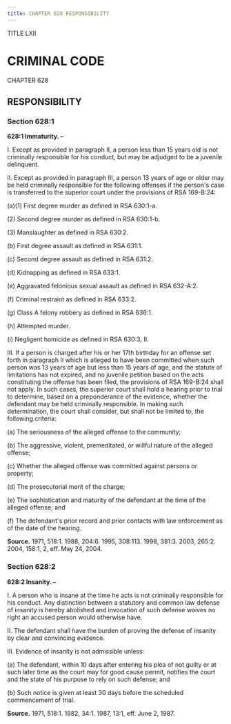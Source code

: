 ```yaml
---
title: CHAPTER 628 RESPONSIBILITY
---
```


TITLE LXII
                                             
CRIMINAL CODE
=============

CHAPTER 628
                                             
RESPONSIBILITY
--------------

### Section 628:1

 **628:1 Immaturity. –**
                                             
 I. Except as provided in paragraph II, a person less than 15 years
old is not criminally responsible for his conduct, but may be adjudged
to be a juvenile delinquent.
                                             
 II. Except as provided in paragraph III, a person 13 years of age or
older may be held criminally responsible for the following offenses if
the person's case is transferred to the superior court under the
provisions of RSA 169-B:24:
                                             
 (a)(1) First degree murder as defined in RSA 630:1-a.
                                             
 (2) Second degree murder as defined in RSA 630:1-b.
                                             
 (3) Manslaughter as defined in RSA 630:2.
                                             
 (b) First degree assault as defined in RSA 631:1.
                                             
 (c) Second degree assault as defined in RSA 631:2.
                                             
 (d) Kidnapping as defined in RSA 633:1.
                                             
 (e) Aggravated felonious sexual assault as defined in RSA
632-A:2.
                                             
 (f) Criminal restraint as defined in RSA 633:2.
                                             
 (g) Class A felony robbery as defined in RSA 636:1.
                                             
 (h) Attempted murder.
                                             
 (i) Negligent homicide as defined in RSA 630:3, II.
                                             
 III. If a person is charged after his or her 17th birthday for an
offense set forth in paragraph II which is alleged to have been
committed when such person was 13 years of age but less than 15 years of
age, and the statute of limitations has not expired, and no juvenile
petition based on the acts constituting the offense has been filed, the
provisions of RSA 169-B:24 shall not apply. In such cases, the superior
court shall hold a hearing prior to trial to determine, based on a
preponderance of the evidence, whether the defendant may be held
criminally responsible. In making such determination, the court shall
consider, but shall not be limited to, the following criteria:
                                             
 (a) The seriousness of the alleged offense to the community;
                                             
 (b) The aggressive, violent, premeditated, or willful nature of
the alleged offense;
                                             
 (c) Whether the alleged offense was committed against persons or
property;
                                             
 (d) The prosecutorial merit of the charge;
                                             
 (e) The sophistication and maturity of the defendant at the time
of the alleged offense; and
                                             
 (f) The defendant's prior record and prior contacts with law
enforcement as of the date of the hearing.

**Source.** 1971, 518:1. 1988, 204:6. 1995, 308:113. 1998, 381:3. 2003,
265:2. 2004, 158:1, 2, eff. May 24, 2004.

### Section 628:2

 **628:2 Insanity. –**
                                             
 I. A person who is insane at the time he acts is not criminally
responsible for his conduct. Any distinction between a statutory and
common law defense of insanity is hereby abolished and invocation of
such defense waives no right an accused person would otherwise have.
                                             
 II. The defendant shall have the burden of proving the defense of
insanity by clear and convincing evidence.
                                             
 III. Evidence of insanity is not admissible unless:
                                             
 (a) The defendant, within 10 days after entering his plea of not
guilty or at such later time as the court may for good cause permit,
notifies the court and the state of his purpose to rely on such defense;
and
                                             
 (b) Such notice is given at least 30 days before the scheduled
commencement of trial.

**Source.** 1971, 518:1. 1982, 34:1. 1987, 13:1, eff. June 2, 1987.
